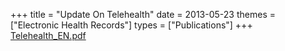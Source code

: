 +++
title = "Update On Telehealth"
date = 2013-05-23
themes = ["Electronic Health Records"]
types = ["Publications"]
+++
[Telehealth_EN.pdf](/files/Telehealth_EN.pdf)
